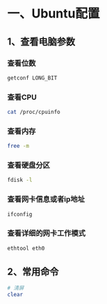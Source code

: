 # 一、Ubuntu配置

## 1、查看电脑参数

### 查看位数

```sh
getconf LONG_BIT
```

### 查看CPU

```sh
cat /proc/cpuinfo 
```

### 查看内存

```sh
free -m
```

### 查看硬盘分区

```sh
fdisk -l
```

### 查看网卡信息或者ip地址

```sh
ifconfig
```

### 查看详细的网卡工作模式

```sh
ethtool eth0
```

## 2、常用命令

```sh
# 清屏
clear

```

